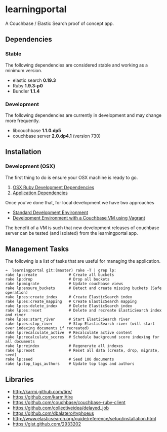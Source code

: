 # learningportal

A Couchbase / Elastic Search proof of concept app.

## Dependencies

### Stable

The following dependencies are considered stable and working as a minimum version.

* elastic search **0.19.3**
* Ruby **1.9.3-p0**
* Bundler **1.1.4**

### Development

The following dependencies are currently in development and may change more frequently.

* libcouchbase **1.1.0.dp5**
* couchbase server **2.0.dp4.1** (version 730)

## Installation

### Development (OSX)

The first thing to do is ensure your OSX machine is ready to go.

1. [OSX Ruby Development Dependencies](learningportal/tree/master/doc/dependencies.base.md)
2. [Application Dependencies](learningportal/tree/master/doc/dependencies.application.md)

Once you've done that, for local development we have two approaches

* [Standard Development Environment](learningportal/tree/master/doc/development.standard.md)
* [Development Environment with a Couchbase VM using Vagrant](learningportal/tree/master/doc/development.vagrant.md)

The benefit of a VM is such that new development releases of couchbase server can be tested (and isolated) from the learningportal app.


## Management Tasks

The following is a list of tasks that are useful for managing the application.

    ➜  learningportal git:(master) rake -T | grep lp:
    rake lp:create              # Create all buckets
    rake lp:drop                # Drop all buckets
    rake lp:migrate             # Update couchbase views
    rake lp:ensure_buckets      # Detect and create missing buckets (Safe operation)
    rake lp:es:create_index     # Create ElasticSearch index
    rake lp:es:create_mapping   # Create ElasticSearch mapping
    rake lp:es:delete_index     # Delete ElasticSearch index
    rake lp:es:reset            # Delete and recreate ElasticSearch index and river
    rake lp:es:start_river      # Start ElasticSearch river
    rake lp:es:stop_river       # Stop ElasticSearch river (will start over indexing documents if recreated)
    rake lp:recalculate_active  # Recalculate active content
    rake lp:recalculate_scores  # Schedule background score indexing for all documents
    rake lp:reindex             # Regenerate all indexes
    rake lp:reset               # Reset all data (create, drop, migrate, seed)
    rake lp:seed                # Seed 100 documents
    rake lp:top_tags_authors    # Update top tags and authors

## Libraries

* http://karmi.github.com/tire/
* https://github.com/karmi/tire
* https://github.com/couchbase/couchbase-ruby-client
* https://github.com/collectiveidea/delayed_job
* https://github.com/dbalatero/typhoeus
* http://www.elasticsearch.org/guide/reference/setup/installation.html
* https://gist.github.com/2933202

